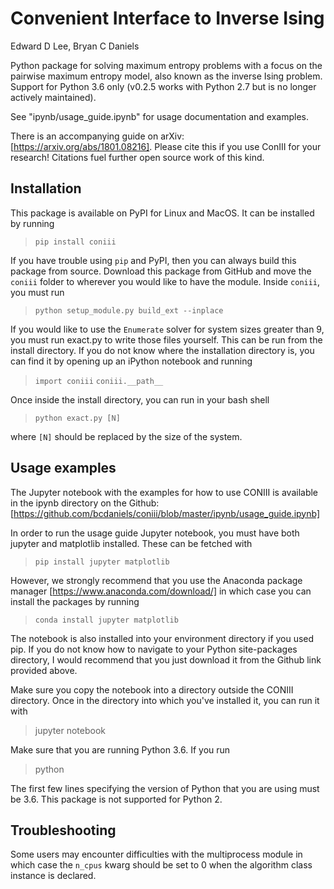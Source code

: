 # Convenient Interface to Inverse Ising
Edward D Lee, Bryan C Daniels

Python package for solving maximum entropy problems with a focus on the pairwise maximum entropy
model, also known as the inverse Ising problem. Support for Python 3.6 only (v0.2.5 works with Python
2.7 but is no longer actively maintained).

See "ipynb/usage_guide.ipynb" for usage documentation and examples.

There is an accompanying guide on arXiv: [https://arxiv.org/abs/1801.08216]. Please cite this if you
use ConIII for your research! Citations fuel further open source work of this kind.

## Installation
This package is available on PyPI for Linux and MacOS. It can be installed by running  
>`pip install coniii`

If you have trouble using `pip` and PyPI, then you can always build this package from source.  Download this
package from GitHub and move the `coniii` folder to wherever you would like to have the module.
Inside `coniii`, you must run
> `python setup_module.py build_ext --inplace`

If you would like to use the `Enumerate` solver for system sizes greater than 9, you must run
exact.py to write those files yourself. This can be run from the install directory.  If you do not
know where the installation directory is, you can find it by opening up an iPython notebook and
running
> `import coniii`  `coniii.__path__`

Once inside the install directory, you can run in your bash shell
>`python exact.py [N]` 

where `[N]` should be replaced by the size of the system.

## Usage examples
The Jupyter notebook with the examples for how to use CONIII is available in the ipynb directory on
the Github: 
[https://github.com/bcdaniels/coniii/blob/master/ipynb/usage_guide.ipynb]

In order to run the usage guide Jupyter notebook, you must have both jupyter and matplotlib
installed. These can be fetched with
>`pip install jupyter matplotlib`

However, we strongly recommend that you use the Anaconda package manager
[https://www.anaconda.com/download/] in which case you can install the packages by running
>`conda install jupyter matplotlib`

The notebook is also installed into your environment directory if you used pip. If you do not know how to
navigate to your Python site-packages directory, I would recommend that you just download it from
the Github link provided above.

Make sure you copy the notebook into a directory outside the CONIII directory. Once in the directory
into which you've installed it, you can run it with
> jupyter notebook

Make sure that you are running Python 3.6. If you run
> python

The first few lines specifying the version of Python that you are using must be 3.6. This package is
not supported for Python 2.

## Troubleshooting
Some users may encounter difficulties with the multiprocess module in which case the `n_cpus` kwarg should be set to 0 when the algorithm class instance is declared.
